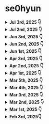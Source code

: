 # se0hyun

<details>
<summary> <b>Jul 3rd, 2025 👇</b></summary>

### Jul 3rd, 2025
|출처|난이도|문제번호|문제명|Solved|
|:---|:---|:---|:---|:---|
|BOJ|Gold IV|1339|[단어 수학](https://www.acmicpc.net/problem/1339)|❌|
|BOJ|Gold V|14719|[빗물](https://www.acmicpc.net/problem/14719)|❌|
|BOJ|Gold III|2342|[Dance Dance Revolution](https://www.acmicpc.net/problem/2342)|❌|
|Programmers|Lv.1|151139|[대여 횟수가 많은 자동차들의 월별 대여 횟수 구하기](https://school.programmers.co.kr/learn/courses/30/lessons/151139)|❌|

</details>

<details>
<summary> <b>Jul 2nd, 2025 👇</b></summary>

### Jul 2nd, 2025
|출처|난이도|문제번호|문제명|Solved|
|:---|:---|:---|:---|:---|
|BOJ|Gold V|1174|[줄어드는 수](https://www.acmicpc.net/problem/1174)|❌|
|BOJ|Gold V|1660|[캡틴 이다솜](https://www.acmicpc.net/problem/1660)|❌|
|BOJ|Gold V|2493|[탑](https://www.acmicpc.net/problem/2493)|❌|
|Programmers|Lv.4|59413|[입양 시각 구하기(2)](https://school.programmers.co.kr/learn/courses/30/lessons/59413)|❌|

</details>

<details>
<summary> <b>Jun 3rd, 2025 👇</b></summary>

### Jun 3rd, 2025
|출처|난이도|문제번호|문제명|Solved|
|:---|:---|:---|:---|:---|
|BOJ|Gold IV|1197|[최소 스패닝 트리](https://www.acmicpc.net/problem/1197)|❌|
|BOJ|Gold V|9251|[LCS](https://www.acmicpc.net/problem/9251)|❌|
|BOJ|Gold V|11758|[CCW](https://www.acmicpc.net/problem/11758)|❌|
|BOJ|Gold III|14890|[경사로](https://www.acmicpc.net/problem/14890)|❌|

</details>

<details>
<summary> <b>Jun 2nd, 2025 👇</b></summary>

### Jun 2nd, 2025
|출처|난이도|문제번호|문제명|Solved|
|:---|:---|:---|:---|:---|
|BOJ|Gold V|2166|[다각형의 면적](https://www.acmicpc.net/problem/2166)|❌|
|BOJ|Gold V|1759|[암호 만들기](http://acmicpc.net/problem/1759)|❌|
|BOJ|Silver I|10844|[쉬운 계단 수](https://www.acmicpc.net/problem/10844)|❌|
|BOJ|Gold V|13549|[숨바꼭질 3](https://www.acmicpc.net/problem/13549)|❌|

</details>

<details>
<summary> <b>Jun 1st, 2025 👇</b></summary>

### Jun 1st, 2025
|출처|난이도|문제번호|문제명|Solved|
|:---|:---|:---|:---|:---|
|BOJ|Silver I|14940|[쉬운 최단거리](https://www.acmicpc.net/problem/14940)|❌|
|BOJ|Silver II|11725|[트리의 부모](https://www.acmicpc.net/problem/11725)|❌|
|Programmers|Lv.3|12927|[야근 지수](https://school.programmers.co.kr/learn/courses/30/lessons/12927?language=python3)|❌|
|BOJ|Silver II|1058|[친구](https://www.acmicpc.net/problem/1058)|❌|

</details>

<details>
<summary> <b>Apr 3rd, 2025 👇</b></summary>
  
### Apr 3rd, 2025
|출처|난이도|문제번호|문제명|Solved|
|:---|:---|:---|:---|:---|
|BOJ|Silver I|1629|[곱셈](https://www.acmicpc.net/problem/1629)|❌|
|BOJ|Gold IV|1043|[거짓말](https://www.acmicpc.net/problem/1043)|❌|
|BOJ|Gold III|1865|[웜홀](https://www.acmicpc.net/problem/1865)|❌|
|Programmers|Lv.2|250135|[아날로그 시계](https://school.programmers.co.kr/learn/courses/30/lessons/250135)|❌|
|BOJ|Silver III|17175|[피보나치는 지겨웡~](https://www.acmicpc.net/problem/17175)|❌|
|BOJ|Silver III|17212|[달나라 토끼를 위한 구매대금 지불 도우미](https://www.acmicpc.net/problem/17212)|❌|
|BOJ|Silver II|18353|[병사 배치하기](https://www.acmicpc.net/problem/18353)|❌|
|BOJ|Silver III|2407|[조합](https://www.acmicpc.net/problem/2407)|❌|

</details>

<details>
<summary> <b>Apr 2nd, 2025 👇</b></summary>

### Apr 2nd, 2025🤓
|출처|난이도|문제번호|문제명|Solved|
|:---|:---|:---|:---|:---|
|BOJ|Gold IV|7662|[이중 우선순위 큐](https://www.acmicpc.net/problem/7662)|✅|
|BOJ|Gold III|2812|[크게 만들기](https://www.acmicpc.net/problem/2812)|❌|
|BOJ|Gold III|2533|[사회망 서비스(SNS)](https://www.acmicpc.net/problem/2533)|❌|
|Programmers|Lv.2|150136|[석유 시추](https://school.programmers.co.kr/learn/courses/30/lessons/250136)|✅|
|BOJ|Silver III|1904|[01타일](https://www.acmicpc.net/problem/1904)|❌|
|BOJ|Silver III|2193|[이친수](https://www.acmicpc.net/problem/2193)|✅|
|BOJ|Silver III|9461|[파도반 수열](https://www.acmicpc.net/problem/9461)|❌|
|BOJ|Silver IV|1491|[나선](https://www.acmicpc.net/problem/1491)|❌|

</details>

<details>
<summary> <b>Apr 1st, 2025 👇</b></summary>
  
|출처|난이도|문제번호|문제명|Solved|
|:---|:---|:---|:---|:---|
|BOJ|Gold V|7576|[토마토](https://www.acmicpc.net/problem/7576)|✅|
|BOJ|Gold IV|1647|[도시 분할 계획](https://www.acmicpc.net/problem/1647)|❌|
|BOJ|Gold IV|9019|[DSLR](https://www.acmicpc.net/problem/9019)|❌|
|BOJ|Gold V|15686|[치킨배달](https://www.acmicpc.net/problem/15686)|✅|
|BOJ|Silver IV|2670|[연속부분최대곱](https://www.acmicpc.net/problem/2670)|✅|
|BOJ|Silver V|13699|[점화식](https://www.acmicpc.net/problem/13699)|❌|
|BOJ|Silver V|14606|[피자 (Small)](https://www.acmicpc.net/problem/14606)|❌|
|BOJ|Silver II|1699|[제곱수의 합](https://www.acmicpc.net/problem/1699)|❌|

</details>


<details>
<summary> <b>Mar 5th, 2025 👇</b></summary>
  
|출처|난이도|문제번호|문제명|Solved| 
|:---|:---|:---|:---|:---|
|BOJ|Gold V|16928|[뱀과 사다리 게임](https://www.acmicpc.net/problem/16928)|❌|
|BOJ|Gold IV|20040|[사이클 게임](https://www.acmicpc.net/problem/20040)|❌|
|Programmers|Lv3|43238|[입국 심사](https://school.programmers.co.kr/learn/courses/30/lessons/43238)|❌|
|Programmers|Lv3|92343|[양과 늑대](https://school.programmers.co.kr/learn/courses/30/lessons/92343)|❌|
|BOJ|Silver V|9655|[돌 게임](https://www.acmicpc.net/problem/9655)|❌|
|BOJ|Silver V|14916|[거스름돈](https://www.acmicpc.net/problem/14926)|❌|
|BOJ|Silver V|19947|[투자의 귀재 배주형](https://www.acmicpc.net/problem/19947)|❌|
|BOJ|Silver III|17626|[Four Squares](https://www.acmicpc.net/problem/17626)|❌|

</details>

<details>
<summary> <b>Mar 4th, 2025 👇</b></summary>
  
|출처|난이도|문제번호|문제명|  
|:---|:---|:---|:---|
|BOJ|Gold V|1074|[Z](https://www.acmicpc.net/problem/1074)|❌|
|BOJ|Gold V|14503|[로봇 청소기](https://www.acmicpc.net/problem/14503)|✅|
|Programmers|Lv. 2 |150368|[이모티콘 할인행사](https://school.programmers.co.kr/learn/courses/30/lessons/150368)✅|  
|BOJ|Gold V|10026|[적록색약](https://www.acmicpc.net/problem/10026)|✅|
|BOJ|Silver IV|2839|[설탕 배달](https://www.acmicpc.net/problem/2839)|✅|
|BOJ|Silver V|9625|[BABBA](https://www.acmicpc.net/problem/9625)|✅|
|BOJ|Silver V|13301|[타일 장식물](https://www.acmicpc.net/problem/13301)|✅|
|BOJ|Silver V|1010|[다리 놓기](https://www.acmicpc.net/problem/1010)|❌|
  
</details>

<details>
<summary> <b>Mar 3rd, 2025  👇</b></summary>
  
|출처|난이도|문제번호|문제명|Solved|
|:---|:---|:---|:---|:---|
|BOJ|Silver I|1149|[RGB거리](https://www.acmicpc.net/problem/1149)|✅|
|BOJ|Gold V|2467|[용액](https://www.acmicpc.net/problem/2467)|✅|
|BOJ|Gold V|5430|[AC](https://www.acmicpc.net/problem/5430)|✅|
|Programmers|Level 2|389479|[서버 증설 횟수](https://school.programmers.co.kr/learn/courses/30/lessons/389479)|✅|

</details>

<details>
<summary> <b>Mar 2nd, 2025 👇</b></summary>
  
|출처|난이도|문제번호|문제명|Solved|
|:---|:---|:---|:---|:---|
|BOJ|Silver I|11403|[경로 찾기](https://www.acmicpc.net/problem/11403)|✅|
|BOJ|Silver I|15903|[카드 합체 놀이](https://www.acmicpc.net/problem/15903)|✅|
|BOJ|Gold V|12865|[평범한 배낭](https://www.acmicpc.net/problem/12865)|✅|
|BOJ|Gold V|1931|[회의실 배정](https://www.acmicpc.net/problem/1931)|✅|

</details>

<details>
<summary> <b>Mar 1st, 2025 👇</b></summary>
  
|출처|난이도|문제번호|문제명|Solved|
|:---|:---|:---|:---|:---|
|BOJ|Silver II|30804|[과일 탕후루](https://www.acmicpc.net/problem/30804)|✅|
|BOJ|Silver I|1309|[동물원](https://www.acmicpc.net/problem/1309)|✅|
|BOJ|Silver I|1325|[효율적인 해킹](https://www.acmicpc.net/problem/1325)|✅|
|BOJ|Gold V|15486|[퇴사 2](https://www.acmicpc.net/problem/15486)|✅|

</details>

<details>
<summary> <b> Feb 3rd, 2025👇</b></summary>
  
|출처|난이도|문제번호|문제명|Solved|
|:---|:---|:---|:---|:---|
|BOJ|Silver II|21736|[헌내기는 친구가 필요해](https://www.acmicpc.net/problem/21736)|✅|
|BOJ|Silver I|14888|[연산자 끼워넣기](https://www.acmicpc.net/problem/14888)|✅|
|BOJ|Silver I|3621|[족보](https://www.acmicpc.net/problem/21736)|✅|
|BOJ|Silver II|1644|[촌수계산](https://www.acmicpc.net/problem/2644)|✅|

</details>
